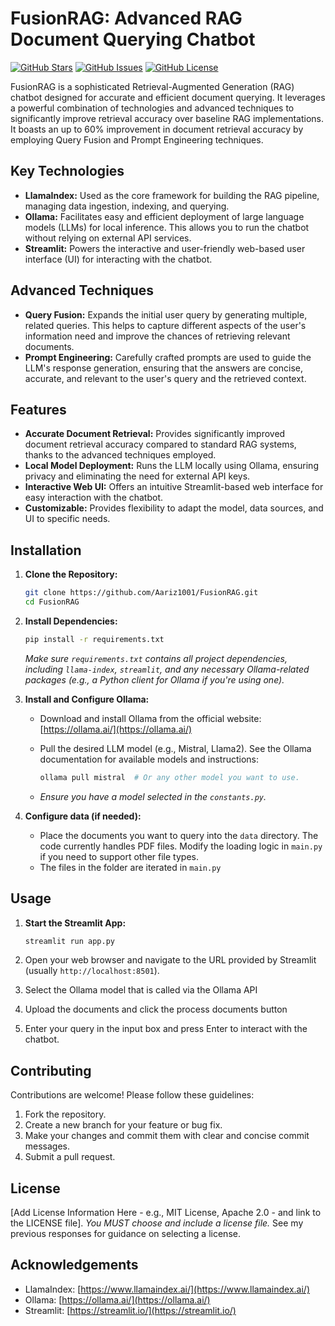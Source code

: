 # FusionRAG: Advanced RAG Document Querying Chatbot

[![GitHub Stars](https://img.shields.io/github/stars/Aariz1001/FusionRAG.svg)](https://github.com/Aariz1001/FusionRAG/stargazers)
[![GitHub Issues](https://img.shields.io/github/issues/Aariz1001/FusionRAG.svg)](https://github.com/Aariz1001/FusionRAG/issues)
[![GitHub License](https://img.shields.io/github/license/Aariz1001/FusionRAG)](https://github.com/Aariz1001/FusionRAG/blob/main/LICENSE) <!--- Update this link when you add LICENSE -->

FusionRAG is a sophisticated Retrieval-Augmented Generation (RAG) chatbot designed for accurate and efficient document querying.  It leverages a powerful combination of technologies and advanced techniques to significantly improve retrieval accuracy over baseline RAG implementations.  It boasts an up to 60% improvement in document retrieval accuracy by employing Query Fusion and Prompt Engineering techniques.

## Key Technologies

*   **LlamaIndex:** Used as the core framework for building the RAG pipeline, managing data ingestion, indexing, and querying.
*   **Ollama:**  Facilitates easy and efficient deployment of large language models (LLMs) for local inference.  This allows you to run the chatbot without relying on external API services.
*   **Streamlit:** Powers the interactive and user-friendly web-based user interface (UI) for interacting with the chatbot.

## Advanced Techniques

*   **Query Fusion:**  Expands the initial user query by generating multiple, related queries.  This helps to capture different aspects of the user's information need and improve the chances of retrieving relevant documents.
*   **Prompt Engineering:**  Carefully crafted prompts are used to guide the LLM's response generation, ensuring that the answers are concise, accurate, and relevant to the user's query and the retrieved context.

## Features

*   **Accurate Document Retrieval:**  Provides significantly improved document retrieval accuracy compared to standard RAG systems, thanks to the advanced techniques employed.
*   **Local Model Deployment:**  Runs the LLM locally using Ollama, ensuring privacy and eliminating the need for external API keys.
*   **Interactive Web UI:**  Offers an intuitive Streamlit-based web interface for easy interaction with the chatbot.
*   **Customizable:**  Provides flexibility to adapt the model, data sources, and UI to specific needs.

## Installation

1.  **Clone the Repository:**

    ```bash
    git clone https://github.com/Aariz1001/FusionRAG.git
    cd FusionRAG
    ```

2.  **Install Dependencies:**

    ```bash
    pip install -r requirements.txt
    ```
    *Make sure `requirements.txt` contains all project dependencies, including `llama-index`, `streamlit`, and any necessary Ollama-related packages (e.g., a Python client for Ollama if you're using one).*

3.  **Install and Configure Ollama:**

    *   Download and install Ollama from the official website: [https://ollama.ai/](https://ollama.ai/)
    *   Pull the desired LLM model (e.g., Mistral, Llama2).  See the Ollama documentation for available models and instructions:

        ```bash
        ollama pull mistral  # Or any other model you want to use.
        ```
    * *Ensure you have a model selected in the `constants.py`.*

4. **Configure data (if needed):**

    *   Place the documents you want to query into the `data` directory. The code currently handles PDF files. Modify the loading logic in `main.py` if you need to support other file types.
    * The files in the folder are iterated in `main.py`

## Usage

1.  **Start the Streamlit App:**

    ```bash
    streamlit run app.py
    ```

2.  Open your web browser and navigate to the URL provided by Streamlit (usually `http://localhost:8501`).

3.  Select the Ollama model that is called via the Ollama API

4.  Upload the documents and click the process documents button

5.  Enter your query in the input box and press Enter to interact with the chatbot.

## Contributing

Contributions are welcome! Please follow these guidelines:

1.  Fork the repository.
2.  Create a new branch for your feature or bug fix.
3.  Make your changes and commit them with clear and concise commit messages.
4.  Submit a pull request.

## License

[Add License Information Here - e.g., MIT License, Apache 2.0 - and link to the LICENSE file]. *You MUST choose and include a license file.* See my previous responses for guidance on selecting a license.

## Acknowledgements

*   LlamaIndex: [https://www.llamaindex.ai/](https://www.llamaindex.ai/)
*   Ollama: [https://ollama.ai/](https://ollama.ai/)
*   Streamlit: [https://streamlit.io/](https://streamlit.io/)

